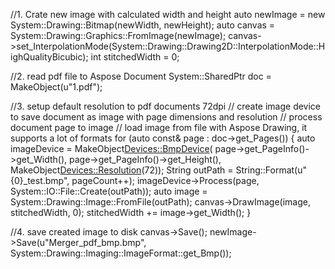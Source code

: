 
//1. Crate new image with calculated width and height
auto newImage = new System::Drawing::Bitmap(newWidth, newHeight);
auto canvas = System::Drawing::Graphics::FromImage(newImage);
canvas->set_InterpolationMode(System::Drawing::Drawing2D::InterpolationMode::HighQualityBicubic);
int stitchedWidth = 0;

//2. read pdf file to Aspose Document
System::SharedPtr<Document> doc = MakeObject<Document>(u"1.pdf");

//3. setup default resolution to pdf documents 72dpi
// create image device to save document as image with page dimensions and resolution
// process document page to image
// load image from file with Aspose Drawing, it supports a lot of formats
for (auto const& page : doc->get_Pages()) {
	auto imageDevice = MakeObject<Devices::BmpDevice>(
		page->get_PageInfo()->get_Width(),
		page->get_PageInfo()->get_Height(),
		MakeObject<Devices::Resolution>(72));
	String outPath = String::Format(u"{0}_test.bmp", pageCount++);
	imageDevice->Process(page, System::IO::File::Create(outPath));
	auto image = System::Drawing::Image::FromFile(outPath);
	canvas->DrawImage(image, stitchedWidth, 0);
	stitchedWidth += image->get_Width();
}


//4. save created image to disk
canvas->Save();
newImage->Save(u"Merger_pdf_bmp.bmp", System::Drawing::Imaging::ImageFormat::get_Bmp());
